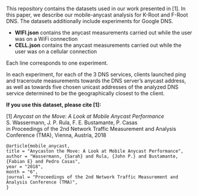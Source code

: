 This repository contains the datasets used in our work presented in [1]. In this paper, we describe our mobile-anycast analysis for K-Root and F-Root DNS. The datasets additionally include experiments for Google DNS. 

- **WIFI.json** contains the anycast measurements carried out while the user was on a WiFi connection  
- **CELL.json** contains the anycast measurements carried out while the user was on a cellular connection

Each line corresponds to one experiment. 

In each experiment, for each of the 3 DNS services, clients launched ping and traceroute measurements towards the DNS server’s anycast address, as well as towards five chosen unicast addresses of the analyzed DNS service determined to be the geographically closest to the client.

**If you use this dataset, please cite [1]:**

[1] *Anycast on the Move: A Look at Mobile Anycast Performance*  
S. Wassermann, J. P. Rula, F. E. Bustamante, P. Casas  
in Proceedings of the 2nd Network Traffic Measurement and Analysis Conference (TMA), Vienna, Austria, 2018

```
@article{mobile_anycast,
title = "Anycaston the Move: A Look at Mobile Anycast Performance",
author = "Wassermann, {Sarah} and Rula, {John P.} and Bustamante, {Fabian E} and Pedro Casas",
year = "2018",
month = "6",
journal = "Proceedings of the 2nd Network Traffic Measurement and Analysis Conference (TMA)",
}

 ```

